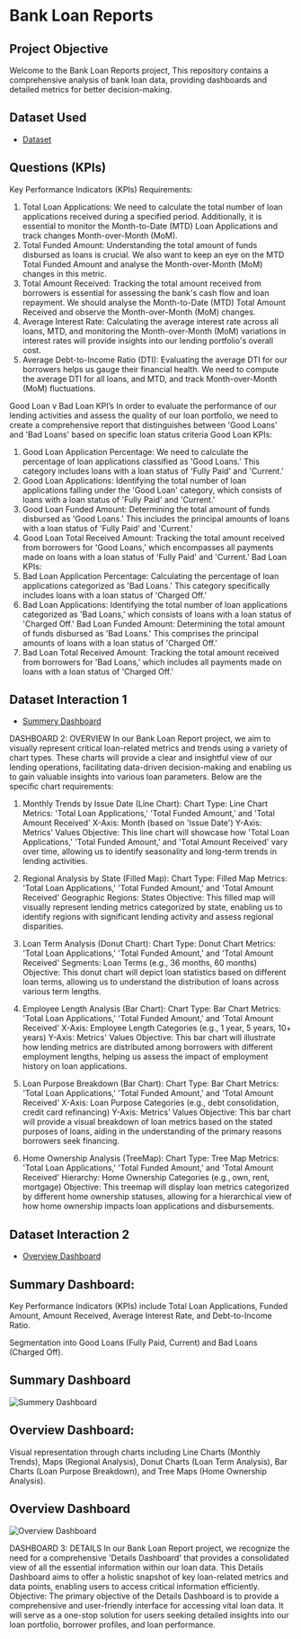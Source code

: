 # Bank Loan Reports

## Project Objective
Welcome to the Bank Loan Reports project, This repository contains a comprehensive analysis of bank loan data, providing dashboards and detailed metrics for better decision-making.

## Dataset Used
- <a href="https://github.com/Prashwaghmare388/Bank-Loan-Report/blob/main/Bank%20Loan%20Report.xlsx">Dataset</a>

## Questions (KPIs)

Key Performance Indicators (KPIs) Requirements:

1. Total Loan Applications: We need to calculate the total number of loan applications received during a specified period. Additionally, it is essential to monitor the Month-to-Date (MTD) Loan Applications and track changes Month-over-Month (MoM).
2. Total Funded Amount: Understanding the total amount of funds disbursed as loans is crucial. We also want to keep an eye on the MTD Total Funded Amount and analyse the Month-over-Month (MoM) changes in this metric.
3. Total Amount Received: Tracking the total amount received from borrowers is essential for assessing the bank's cash flow and loan repayment. We should analyse the Month-to-Date (MTD) Total Amount Received and observe the Month-over-Month (MoM) changes.
4. Average Interest Rate: Calculating the average interest rate across all loans, MTD, and monitoring the Month-over-Month (MoM) variations in interest rates will provide insights into our lending portfolio's overall cost.
5. Average Debt-to-Income Ratio (DTI): Evaluating the average DTI for our borrowers helps us gauge their financial health. We need to compute the average DTI for all loans, and MTD, and track Month-over-Month (MoM) fluctuations.



Good Loan v Bad Loan KPI’s
In order to evaluate the performance of our lending activities and assess the quality of our loan portfolio, we need to create a comprehensive report that distinguishes between 'Good Loans' and 'Bad Loans' based on specific loan status criteria
Good Loan KPIs:
1. Good Loan Application Percentage: We need to calculate the percentage of loan applications classified as 'Good Loans.' This category includes loans with a loan status of 'Fully Paid' and 'Current.'
2. Good Loan Applications: Identifying the total number of loan applications falling under the 'Good Loan' category, which consists of loans with a loan status of 'Fully Paid' and 'Current.'
3. Good Loan Funded Amount: Determining the total amount of funds disbursed as 'Good Loans.' This includes the principal amounts of loans with a loan status of 'Fully Paid' and 'Current.'
4. Good Loan Total Received Amount: Tracking the total amount received from borrowers for 'Good Loans,' which encompasses all payments made on loans with a loan status of 'Fully Paid' and 'Current.'
Bad Loan KPIs:
5. Bad Loan Application Percentage: Calculating the percentage of loan applications categorized as 'Bad Loans.' This category specifically includes loans with a loan status of 'Charged Off.'
6. Bad Loan Applications: Identifying the total number of loan applications categorized as 'Bad Loans,' which consists of loans with a loan status of 'Charged Off.'
Bad Loan Funded Amount: Determining the total amount of funds disbursed as 'Bad Loans.' This comprises the principal amounts of loans with a loan status of 'Charged Off.'
7. Bad Loan Total Received Amount: Tracking the total amount received from borrowers for 'Bad Loans,' which includes all payments made on loans with a loan status of 'Charged Off.'


## Dataset Interaction 1
- <a href="https://github.com/Prashwaghmare388/Bank-Loan-Report/blob/main/Summery%20Dashboard.png"> Summery Dashboard</a>

DASHBOARD 2: OVERVIEW
In our Bank Loan Report project, we aim to visually represent critical loan-related metrics and trends using a variety of chart types. These charts will provide a clear and insightful view of our lending operations, facilitating data-driven decision-making and enabling us to gain valuable insights into various loan parameters. Below are the specific chart requirements:
1. Monthly Trends by Issue Date (Line Chart):
Chart Type: Line Chart
Metrics: 'Total Loan Applications,' 'Total Funded Amount,' and 'Total Amount Received'
X-Axis: Month (based on 'Issue Date')
Y-Axis: Metrics' Values
Objective: This line chart will showcase how 'Total Loan Applications,' 'Total Funded Amount,' and 'Total Amount Received' vary over time, allowing us to identify seasonality and long-term trends in lending activities.
2. Regional Analysis by State (Filled Map):
Chart Type: Filled Map
Metrics: 'Total Loan Applications,' 'Total Funded Amount,' and 'Total Amount Received'
Geographic Regions: States
Objective: This filled map will visually represent lending metrics categorized by state, enabling us to identify regions with significant lending activity and assess regional disparities.
3. Loan Term Analysis (Donut Chart):
Chart Type: Donut Chart
Metrics: 'Total Loan Applications,' 'Total Funded Amount,' and 'Total Amount Received'
Segments: Loan Terms (e.g., 36 months, 60 months)
Objective: This donut chart will depict loan statistics based on different loan terms, allowing us to understand the distribution of loans across various term lengths.
4. Employee Length Analysis (Bar Chart):
Chart Type: Bar Chart
Metrics: 'Total Loan Applications,' 'Total Funded Amount,' and 'Total Amount Received'
X-Axis: Employee Length Categories (e.g., 1 year, 5 years, 10+ years)
Y-Axis: Metrics' Values
Objective: This bar chart will illustrate how lending metrics are distributed among borrowers with different employment lengths, helping us assess the impact of employment history on loan applications.
5. Loan Purpose Breakdown (Bar Chart):
Chart Type: Bar Chart
Metrics: 'Total Loan Applications,' 'Total Funded Amount,' and 'Total Amount Received'
X-Axis: Loan Purpose Categories (e.g., debt consolidation, credit card refinancing)
Y-Axis: Metrics' Values
Objective: This bar chart will provide a visual breakdown of loan metrics based on the stated purposes of loans, aiding in the understanding of the primary reasons borrowers seek financing.

6. Home Ownership Analysis (TreeMap):
Chart Type: Tree Map
Metrics: 'Total Loan Applications,' 'Total Funded Amount,' and 'Total Amount Received'
Hierarchy: Home Ownership Categories (e.g., own, rent, mortgage)
Objective: This treemap will display loan metrics categorized by different home ownership statuses, allowing for a hierarchical view of how home ownership impacts loan applications and disbursements.

## Dataset Interaction 2
- <a href="https://github.com/Prashwaghmare388/Bank-Loan-Report/blob/main/Overview%20Dashboard.png"> Overview Dashboard</a>

## Summary Dashboard:

Key Performance Indicators (KPIs) include Total Loan Applications, Funded Amount, Amount Received, Average Interest Rate, and Debt-to-Income Ratio.

Segmentation into Good Loans (Fully Paid, Current) and Bad Loans (Charged Off).

## Summary Dashboard
![Summery Dashboard](https://github.com/user-attachments/assets/4eeec4e0-6503-4541-8398-bfdc9b10f10a)



## Overview Dashboard:

Visual representation through charts including Line Charts (Monthly Trends), Maps (Regional Analysis), Donut Charts (Loan Term Analysis), Bar Charts (Loan Purpose Breakdown), and Tree Maps (Home Ownership Analysis).

## Overview Dashboard
![Overview Dashboard](https://github.com/user-attachments/assets/2a6fc47d-a3ac-443f-84df-e2c55de29031)


DASHBOARD 3: DETAILS
In our Bank Loan Report project, we recognize the need for a comprehensive 'Details Dashboard' that provides a consolidated view of all the essential information within our loan data. This Details Dashboard aims to offer a holistic snapshot of key loan-related metrics and data points, enabling users to access critical information efficiently.
Objective:
The primary objective of the Details Dashboard is to provide a comprehensive and user-friendly interface for accessing vital loan data. It will serve as a one-stop solution for users seeking detailed insights into our loan portfolio, borrower profiles, and loan performance.
